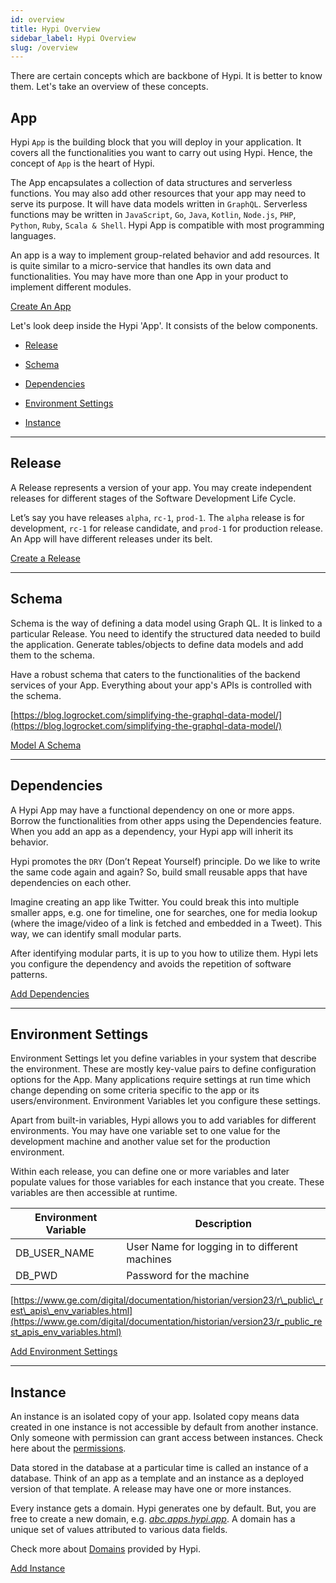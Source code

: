 ```yaml
---
id: overview
title: Hypi Overview
sidebar_label: Hypi Overview
slug: /overview
---
```

There are certain concepts which are backbone of Hypi. It is better to know them. Let's take an overview of these concepts. 

## App

Hypi `App` is the building block that you will deploy in your application. It covers all the functionalities you want to carry out using Hypi. Hence, the concept of `App` is the heart of Hypi.

The App encapsulates a collection of data structures and serverless functions. You may also add other resources that your app may need to serve its purpose. It will have data models written in `GraphQL`. Serverless functions may be written in `JavaScript`, `Go`, `Java`, `Kotlin`, `Node.js`, `PHP`, `Python`, `Ruby`, `Scala & Shell`. Hypi App is compatible with most programming languages.

An app is a way to implement group-related behavior and add resources. It is quite similar to a micro-service that handles its own data and functionalities. You may have more than one App in your product to implement different modules.

[Create An App](ui-create-app.md)

Let's look deep inside the Hypi 'App'. It consists of the below components.

+ [Release](#release)

+ [Schema](#schema)

+ [Dependencies](#dependencies)

+ [Environment Settings](#environment-settings)

+ [Instance](#instance)

***

## Release

A Release represents a version of your app. You may create independent releases for different stages of the Software Development Life Cycle.

Let’s say you have releases `alpha`, `rc-1`, `prod-1`. The `alpha` release is for development, `rc-1` for release candidate, and `prod-1` for production release. An App will have different releases under its belt.

[Create a Release](ui-create-release.md)

***

## Schema

Schema is the way of defining a data model using Graph QL. It is linked to a particular Release. You need to identify the structured data needed to build the application. Generate tables/objects to define data models and add them to the schema.

Have a robust schema that caters to the functionalities of the backend services of your App. Everything about your app's APIs is controlled with the schema.

[https://blog.logrocket.com/simplifying-the-graphql-data-model/](https://blog.logrocket.com/simplifying-the-graphql-data-model/)

[Model A Schema](ui_create_table_vb.md)

***

## Dependencies

A Hypi App may have a functional dependency on one or more apps. Borrow the functionalities from other apps using the Dependencies feature. When you add an app as a dependency, your Hypi app will inherit its behavior.

Hypi promotes the `DRY` (Don’t Repeat Yourself) principle. Do we like to write the same code again and again? So, build small reusable apps that have dependencies on each other.

Imagine creating an app like Twitter. You could break this into multiple smaller apps, e.g. one for timeline, one for searches, one for media lookup (where the image/video of a link is fetched and embedded in a Tweet). This way, we can identify small modular parts.

After identifying modular parts, it is up to you how to utilize them. Hypi lets you configure the dependency and avoids the repetition of software patterns.

[Add Dependencies](ui-add-dependencies.md)

***

## Environment Settings

Environment Settings let you define variables in your system that describe the environment. These are mostly key-value pairs to define configuration options for the App. Many applications require settings at run time which change depending on some criteria specific to the app or its users/environment. Environment Variables let you configure these settings.

Apart from built-in variables, Hypi allows you to add variables for different environments. You may have one variable set to one value for the development machine and another value set for the production environment.

Within each release, you can define one or more variables and later populate values for those variables for each instance that you create. These variables are then accessible at runtime.

| **Environment Variable** | **Description**                                |
|--------------------------|------------------------------------------------|
| DB\_USER\_NAME           | User Name for logging in to different machines |
| DB_PWD                   | Password for the machine                       |

[https://www.ge.com/digital/documentation/historian/version23/r\_public\_rest\_apis\_env_variables.html](https://www.ge.com/digital/documentation/historian/version23/r_public_rest_apis_env_variables.html)

[Add Environment Settings](ui-add-environment-var.md)

***

## Instance

An instance is an isolated copy of your app. Isolated copy means data created in one instance is not accessible by default from another instance. Only someone with permission can grant access between instances. Check here about the [permissions](authorisation.md).

Data stored in the database at a particular time is called an instance of a database. Think of an app as a template and an instance as a deployed version of that template. A release may have one or more instances.

Every instance gets a domain. Hypi generates one by default. But, you are free to create a new domain, e.g. [_abc.apps.hypi.app_](#). A domain has a unique set of values attributed to various data fields.

Check more about [Domains](apisetup.md) provided by Hypi.

[Add Instance](ui-create-instance.md)
